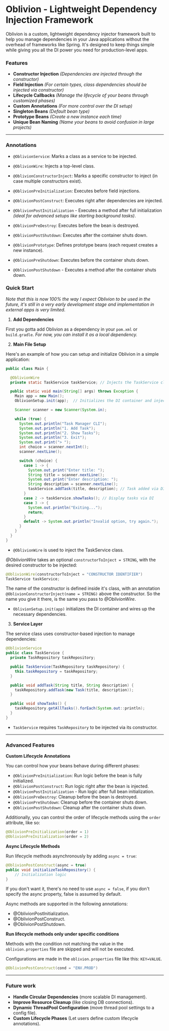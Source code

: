 # Oblivion - Lightweight Dependency Injection Framework

Oblivion is a custom, lightweight dependency injector framework built to help you manage dependencies in your Java applications without the overhead of frameworks like Spring. It's designed to keep things simple while giving you all the DI power you need for production-level apps.

### Features

- **Constructor Injection** *(Dependencies are injected through the constructor)*
- **Field Injection** *(For certain types, class dependencies should be injected via constructor)*
- **Lifecycle Callbacks** *(Manage the lifecycle of your beans through customized phases)*
- **Custom Annotations** *(For more control over the DI setup)*
- **Singleton Beans** *(Default bean type)*
- **Prototype Beans** *(Create a new instance each time)*
- **Unique Bean Naming** *(Name your beans to avoid confusion in large projects)*

---

### Annotations

- `@OblivionService`: Marks a class as a service to be injected.

- `@OblivionWire`: Injects a top-level class.

- `@OblivionConstructorInject`: Marks a specific constructor to inject (in case multiple constructors exist).

- `@OblivionPreInitialization`: Executes before field injections.

- `@OblivionPostConstruct`: Executes right after dependencies are injected.

- `@OblivionPostInitialization` - Executes a method after full initialization *(ideal for advanced setups like starting background tasks)*.

- `@OblivionPreDestroy`: Executes before the bean is destroyed.

- `@OblivionPostShutdown`: Executes after the container shuts down.

- `@OblivionPrototype`: Defines prototype beans (each request creates a new instance).

- `@OblivionPreShutdown`: Executes before the container shuts down.

- `@OblivionPostShutdown` - Executes a method after the container shuts down.

### Quick Start

*Note that this is now 100% the way I expect Oblivion to be used in the future, it's still in a very early development stage and implementation in external apps is very limited.*

1. **Add Dependencies**

First you gotta add Oblivion as a dependency in your `pom.xml` or `build.gradle`. *For now, you can install it as a local dependency.*

2. **Main File Setup**

Here's an example of how you can setup and initialize Oblivion in a simple application:

```java
public class Main {

  @OblivionWire
  private static TaskService taskService; // Injects the TaskService class

  public static void main(String[] args) throws Exception {
    Main app = new Main();
    OblivionSetup.init(app);  // Initializes the DI container and injects dependencies

    Scanner scanner = new Scanner(System.in);

    while (true) {
      System.out.println("Task Manager CLI");
      System.out.println("1. Add Task");
      System.out.println("2. Show Tasks");
      System.out.println("3. Exit");
      System.out.print("> ");
      int choice = scanner.nextInt();
      scanner.nextLine();

      switch (choice) {
        case 1 -> {
          System.out.print("Enter title: ");
          String title = scanner.nextLine();
          System.out.print("Enter description: ");
          String description = scanner.nextLine();
          taskService.addTask(title, description); // Task added via DI
        }
        case 2 -> taskService.showTasks(); // Display tasks via DI
        case 3 -> {
          System.out.println("Exiting...");
          return;
        }
        default -> System.out.println("Invalid option, try again.");
      }
    }
  }
}
```

- `@OblivionWire` is used to inject the TaskService class.

*@OblivionWire* takes an optional `constructorToInject = STRING`, with the desired constructor to be injected:

```java
@OblivionWire(constructorToInject = "CONSTRUCTOR IDENTIFIER")
TaskService taskService;

```

The name of the constructor is defined inside it's class, with an annotation `@OblivionConstructorInject(name = STRING)` above the constructor. So the name you give it there, is the same you pass to *@OblivionWire*.

- `OblivionSetup.init(app)` initializes the DI container and wires up the necessary dependencies.

3. **Service Layer**

The service class uses constructor-based injection to manage dependencies:

```java
@OblivionService
public class TaskService {
  private TaskRepository taskRepository;

  public TaskService(TaskRepository taskRepository) {
    this.taskRepository = taskRepository;
  }

  public void addTask(String title, String description) {
    taskRepository.addTask(new Task(title, description));
  }

  public void showTasks() {
    taskRepository.getAllTasks().forEach(System.out::println);
  }
}
```

- `TaskService` requires `TaskRepository` to be injected via its constructor.

---

### Advanced Features

**Custom Lifecycle Annotations**

You can control how your beans behave during different phases:

- `@OblivionPreInitialization`: Run logic before the bean is fully initialized.
- `@OblivionPostConstruct`: Run logic right after the bean is injected.
- `@OblivionPostInitialization` - Run logic after full bean initialization.
- `@OblivionPreDestroy`: Cleanup before the bean is destroyed.
- `@OblivionPreShutdown`: Cleanup before the container shuts down.
- `@OblivionPostShutdown`: Cleanup after the container shuts down.

Additionally, you can control the order of lifecycle methods using the `order` attribute, like so:

```java
@OblivionPreInitialization(order = 1)
@OblivionPreInitialization(order = 2)
```

**Async Lifecycle Methods**

Run lifecycle methods asynchronously by adding `async = true`:

```java
@OblivionPostConstruct(async = true)
public void initializeTaskRepository() {
    // Initialization logic
}
```

If you don't want it, there's no need to use `async = false`, if you don't specify the async property, false is assumed by default.


Async methods are supported in the following annotations:

- @OblivionPostInitialization.
- @OblivionPostConstruct.
- @OblivionPostShutdown.

**Run lifecycle methods only under specific conditions**

Methods with the condition not matching the value in the `oblivion.properties` file are skipped and will not be executed.

Configurations are made in the `oblivion.properties` file like this: `KEY=VALUE`.

```java
@OblivionPostConstruct(cond = "ENV.PROD")
```

---

### Future work

- **Handle Circular Dependencies** (more scalable DI management).
- **Improve Resource Cleanup** (like closing DB connections).
- **Dynamic ThreadPool Configuration** (move thread pool settings to a config file).
- **Custom Lifecycle Phases** (Let users define custom lifecycle annotations).
